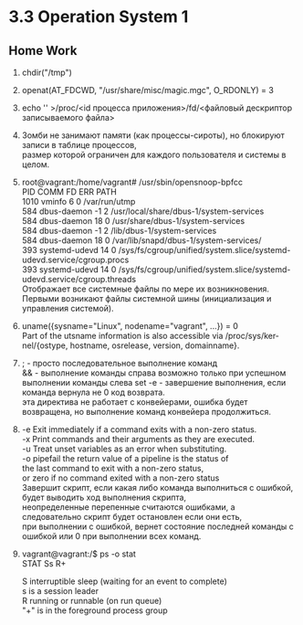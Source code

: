 # 3.3 Operation System 1
## Home Work
1.  chdir("/tmp")  
2.  openat(AT_FDCWD, "/usr/share/misc/magic.mgc", O_RDONLY) = 3  
3.  echo '' >/proc/<id процесса приложения>/fd/<файловый дескриптор записываемого файла>  
4.  Зомби не занимают памяти (как процессы-сироты), но блокируют записи в таблице процессов,   
    размер которой ограничен для каждого пользователя и системы в целом.   
5.  root@vagrant:/home/vagrant# /usr/sbin/opensnoop-bpfcc  
    PID    COMM               FD ERR PATH  
    1010   vminfo              6   0 /var/run/utmp  
    584    dbus-daemon        -1   2 /usr/local/share/dbus-1/system-services  
    584    dbus-daemon        18   0 /usr/share/dbus-1/system-services  
    584    dbus-daemon        -1   2 /lib/dbus-1/system-services  
    584    dbus-daemon        18   0 /var/lib/snapd/dbus-1/system-services/  
    393    systemd-udevd      14   0 /sys/fs/cgroup/unified/system.slice/systemd-udevd.service/cgroup.procs  
    393    systemd-udevd      14   0 /sys/fs/cgroup/unified/system.slice/systemd-udevd.service/cgroup.threads    
    Отображает все системные файлы по мере их возникновения. Первыми возникают файлы системной шины (инициализация и   управления системой).  
6.  uname({sysname="Linux", nodename="vagrant", ...}) = 0    
    Part of the utsname information is also accessible  via  /proc/sys/ker‐  
       nel/{ostype, hostname, osrelease, version, domainname}.  
7.  ; - просто последовательное выполнение команд  
    && - выполнение команды справа возможно только при успешном выполнении команды слева
    set -e - завершение выполнения, если команда вернула не 0 код возврата.  
    эта директива не работает с конвейерами, ошибка будет возвращена, но выполнение команд конвейера продолжиться.  
8.  -e  Exit immediately if a command exits with a non-zero status.    
    -x  Print commands and their arguments as they are executed.  
    -u  Treat unset variables as an error when substituting.  
    -o  pipefail    the return value of a pipeline is the status of  
                    the last command to exit with a non-zero status,  
                    or zero if no command exited with a non-zero status  
    Завершит скрипт, если какая либо команда выполниться с ошибкой, будет выводить ход выполнения скрипта,  
    неопределенные перепенные считаются ошибками, а следовательно скрипт будет остановлен если они есть,   
    при выполнении с ошибкой, вернет состояние последней команды с ошибкой или 0 при выполнении всех команд.  
9.  vagrant@vagrant:/$ ps -o stat  
    STAT
    Ss
    R+

    S    interruptible sleep (waiting for an event to complete)  
    s    is a session leader  
    R    running or runnable (on run queue)  
    "\+"    is in the foreground process group

